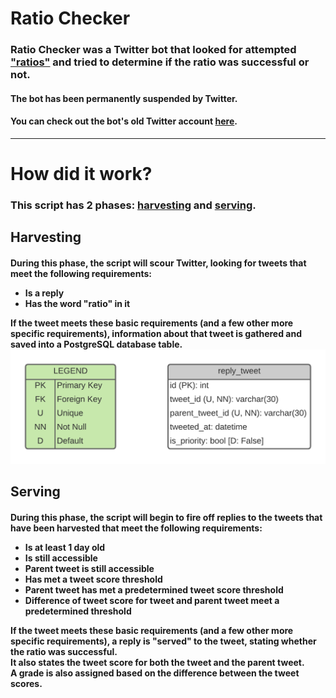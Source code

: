 # Ratio Checker

<h3>Ratio Checker was a Twitter bot that looked for
attempted <a href="https://www.urbandictionary.com/define.php?term=ratio" target="_blank">"ratios"</a> and tried to
determine if the ratio was successful or not.</h2>
<h4>The bot has been permanently suspended by Twitter.</h4>
<h4>You can check out the bot's old Twitter account <a href="https://twitter.com/Ratio_Checker">here</a>.</h4>
<hr>

# How did it work?

<h3>This script has 2 phases: <u>harvesting</u> and <u>serving</u>.</h3>
<h2>Harvesting</h2>
<h4>During this phase, the script will scour Twitter, looking for tweets that meet the following requirements:
<br>
<ul>
    <li>Is a reply</li>
    <li>Has the word "ratio" in it</li>
</ul>
If the tweet meets these basic requirements (and a few other more specific requirements), information about that tweet is gathered and saved into a PostgreSQL database table.
<br>
<img src="info/images/postgresql_database_table.png" alt="reply_tweet database table.">
</h4>

<h2>Serving</h2>
<h4>During this phase, the script will begin to fire off replies to the tweets that have been harvested that meet the
following requirements:
<br>
<ul>
    <li>Is at least 1 day old</li>
    <li>Is still accessible</li>
    <li>Parent tweet is still accessible</li>
    <li>Has met a tweet score threshold</li>
    <li>Parent tweet has met a predetermined tweet score threshold</li>
    <li>Difference of tweet score for tweet and parent tweet meet a predetermined threshold</li>
</ul>
If the tweet meets these basic requirements (and a few other more specific requirements), a reply is "served" to the tweet, stating whether the ratio was successful.
<br>
It also states the tweet score for both the tweet and the parent tweet.
<br>
A grade is also assigned based on the difference between the tweet scores.
